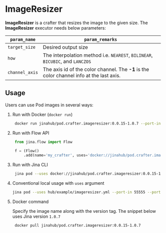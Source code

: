 # ImageResizer

**ImageResizer** is a crafter that resizes the image to the given size.
The **ImageResizer** executor needs below parameters:

| `param_name`  | `param_remarks` |
| ------------- | ------------- |
| `target_size`  |Desired output size|
| `how`  |The interpolation method i.e. `NEAREST`, `BILINEAR`, `BICUBIC`, and `LANCZOS`|
| `channel_axis`  |The axis id of the color channel. The **-1** is the color channel info at the last axis.|


## Usage

Users can use Pod images in several ways:

1. Run with Docker (`docker run`)
   ```bash
    docker run jinahub/pod.crafter.imageresizer:0.0.15-1.0.7 --port-in 55555 --port-out 55556
    ```
    
2. Run with Flow API
   ```python
    from jina.flow import Flow

    f = (Flow()
        .add(name='my_crafter', uses='docker://jinahub/pod.crafter.imageresizer:0.0.15-1.0.7', port_in=55555, port_out=55556))
    ```
    
3. Run with Jina CLI
   ```bash
    jina pod --uses docker://jinahub/pod.crafter.imageresizer:0.0.15-1.0.7 --port-out 55556
    ```
    
4. Conventional local usage with `uses` argument
    ```bash
    jina pod --uses hub/example/imageresizer.yml --port-in 55555 --port-out 55556
    ```
    
5. Docker command

   Specify the image name along with the version tag. The snippet below uses Jina version `1.0.7`

   ```bash
    docker pull jinahub/pod.crafter.imageresizer:0.0.15-1.0.7
    ```
